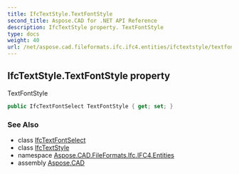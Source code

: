 ```yaml
---
title: IfcTextStyle.TextFontStyle
second_title: Aspose.CAD for .NET API Reference
description: IfcTextStyle property. TextFontStyle
type: docs
weight: 40
url: /net/aspose.cad.fileformats.ifc.ifc4.entities/ifctextstyle/textfontstyle/
---
```

## IfcTextStyle.TextFontStyle property

TextFontStyle

```csharp
public IfcTextFontSelect TextFontStyle { get; set; }
```

### See Also

* class [IfcTextFontSelect](../../../aspose.cad.fileformats.ifc.ifc4.types/ifctextfontselect/)
* class [IfcTextStyle](../)
* namespace [Aspose.CAD.FileFormats.Ifc.IFC4.Entities](../../ifctextstyle/)
* assembly [Aspose.CAD](../../../)


